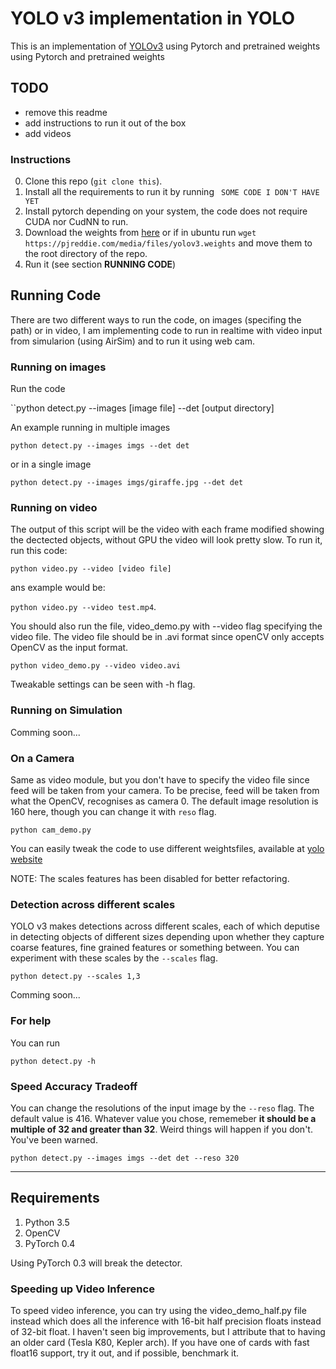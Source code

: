 # YOLO v3 implementation in YOLO

This is an implementation of [YOLOv3](https://pjreddie.com/media/files/papers/YOLOv3.pdf) using Pytorch and pretrained weights using Pytorch and pretrained weights

## TODO

* remove this readme
* add instructions to run it out of the box
* add videos

### Instructions 

0. Clone this repo (``git clone this``).
1. Install all the requirements to run it by running
`` SOME CODE I DON'T HAVE YET``
2. Install pytorch depending on your system, the code does not require CUDA nor CudNN to run.
3. Download the weights from [here](https://pjreddie.com/media/files/yolov3.weights) or if in ubuntu run
``wget https://pjreddie.com/media/files/yolov3.weights``
and move them to the root directory of the repo.
4. Run it (see section **RUNNING CODE**)

## Running Code

There are two different ways to run the code, on images (specifing the path) or in video, I am implementing code to run in realtime with video input from simularion (using AirSim) and to run it using web cam.

### Running on images

Run the code

``python detect.py --images [image file] --det [output directory]

An example running in multiple images

```
python detect.py --images imgs --det det 
```
or in a single image

```
python detect.py --images imgs/giraffe.jpg --det det
```


### Running on video

The output of this script will be the video with each frame modified showing the dectected objects, without GPU the video will look pretty slow. To run it, run this code:

``python video.py --video [video file]``

ans example would be:

``python video.py --video test.mp4``.

You should also run the file, video_demo.py with --video flag specifying the video file. The video file should be in .avi format
since openCV only accepts OpenCV as the input format. 

```
python video_demo.py --video video.avi
```

Tweakable settings can be seen with -h flag. 


### Running on Simulation

Comming soon...

### On a Camera
Same as video module, but you don't have to specify the video file since feed will be taken from your camera. To be precise, 
feed will be taken from what the OpenCV, recognises as camera 0. The default image resolution is 160 here, though you can change it with `reso` flag.

```
python cam_demo.py
```
You can easily tweak the code to use different weightsfiles, available at [yolo website](https://pjreddie.com/darknet/yolo/)

NOTE: The scales features has been disabled for better refactoring.

### Detection across different scales
YOLO v3 makes detections across different scales, each of which deputise in detecting objects of different sizes depending upon whether they capture coarse features, fine grained features or something between. You can experiment with these scales by the `--scales` flag. 

```
python detect.py --scales 1,3
```

Comming soon...

### For help 

You can run
```
python detect.py -h
```

### Speed Accuracy Tradeoff
You can change the resolutions of the input image by the `--reso` flag. The default value is 416. Whatever value you chose, rememeber **it should be a multiple of 32 and greater than 32**. Weird things will happen if you don't. You've been warned. 

```
python detect.py --images imgs --det det --reso 320
```

---

## Requirements
1. Python 3.5
2. OpenCV
3. PyTorch 0.4

Using PyTorch 0.3 will break the detector.

### Speeding up Video Inference

To speed video inference, you can try using the video_demo_half.py file instead which does all the inference with 16-bit half 
precision floats instead of 32-bit float. I haven't seen big improvements, but I attribute that to having an older card 
(Tesla K80, Kepler arch). If you have one of cards with fast float16 support, try it out, and if possible, benchmark it. 


